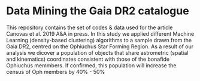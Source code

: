 # Data Mining the Gaia DR2 catalogue
This repository contains the set of codes & data used for the article Canovas et al. 2019 A&A in press.
In this study we applied different Machine Learning (density-based clustering) algorithms to a sample drawn
from the Gaia DR2, centred on the Ophiuchus Star Forming Region. As a result of our analysis we dicover
a population of objects that share astrometric (spatial and kinematics) coordinates consistent with those
of the bonafide Ophiuchus memmbers. If confirmed, this population will increase the census of Oph members
by 40% - 50%
